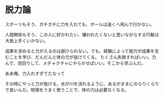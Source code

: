 # 脱力論

スポーツもそう、ガチガチに力を入れても、ボールは遠くへ飛んで行かない。

人間関係もそう、この人に好かれたい、嫌われたくないと思いながらする行動は大抵上手くいかない。

成果を求めると力が入るのは避けられない。でも、経験によって脱力が成果を生むことを学び、だんだんと体の力が抜けてくる。
たくさん失敗すればいい。力んで、空回りして、メチャクチャにやらかせばいい。そこから学ぶんだ。

ああ俺、力入れすぎてたなって

その時にやっと力が抜ける。水が川を流れるように、あるがままにのらりくらりで良いんだ。物理をうまく使うことで、体の力は必要なくなる。
